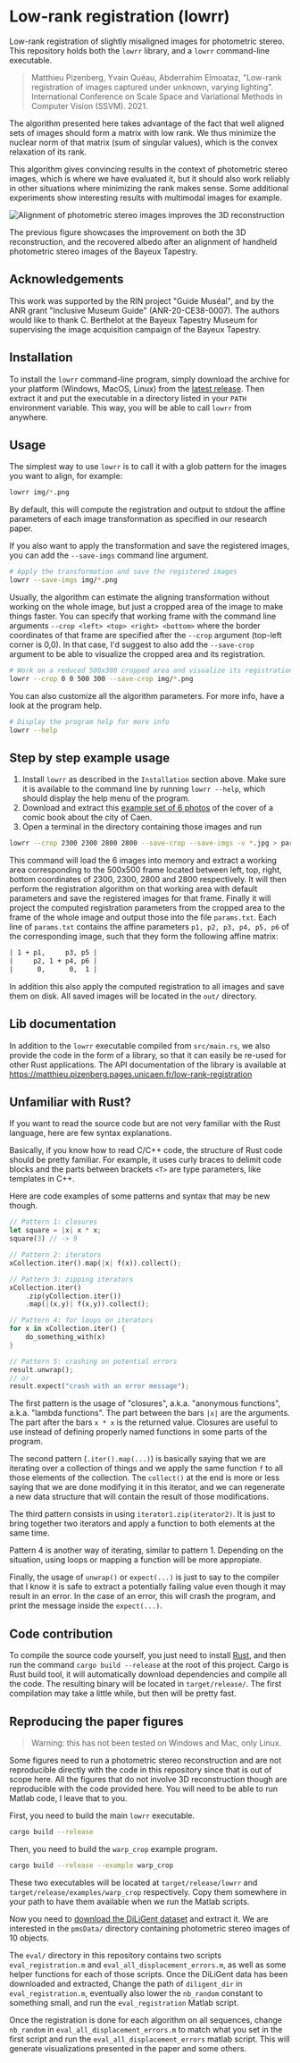 # Low-rank registration (lowrr)

Low-rank registration of slightly misaligned images for photometric stereo.
This repository holds both the `lowrr` library, and a `lowrr` command-line executable.

> Matthieu Pizenberg, Yvain Quéau, Abderrahim Elmoataz,
> "Low-rank registration of images captured under unknown, varying lighting".
> International Conference on Scale Space and Variational Methods in Computer Vision (SSVM).
> 2021.

The algorithm presented here takes advantage of the fact that well aligned sets of images
should form a matrix with low rank.
We thus minimize the nuclear norm of that matrix (sum of singular values),
which is the convex relaxation of its rank.

This algorithm gives convincing results in the context of photometric stereo images,
which is where we have evaluated it,
but it should also work reliably in other situations where minimizing the rank makes sense.
Some additional experiments show interesting results with multimodal images for example.

![Alignment of photometric stereo images improves the 3D reconstruction][handheld]

The previous figure showcases the improvement on both the 3D reconstruction,
and the recovered albedo after an alignment of handheld photometric stereo images
of the Bayeux Tapestry.

[handheld]: https://mpizenberg.github.io/resources/lowrr/handheld.jpg

## Acknowledgements

This work was supported by the RIN project "Guide Muséal",
and by the ANR grant "Inclusive Museum Guide" (ANR-20-CE38-0007).
The authors would like to thank C. Berthelot at the Bayeux Tapestry Museum
for supervising the image acquisition campaign of the Bayeux Tapestry.

## Installation

To install the `lowrr` command-line program,
simply download the archive for your platform (Windows, MacOS, Linux)
from the [latest release][releases].
Then extract it and put the executable in a directory listed in your `PATH` environment variable.
This way, you will be able to call `lowrr` from anywhere.

[releases]: https://github.com/mpizenberg/lowrr/releases

## Usage

The simplest way to use `lowrr` is to call it with a glob pattern
for the images you want to align, for example:

```sh
lowrr img/*.png
```

By default, this will compute the registration and output to stdout
the affine parameters of each image transformation as specified
in our research paper.

If you also want to apply the transformation and save the registered images,
you can add the `--save-imgs` command line argument.

```sh
# Apply the transformation and save the registered images
lowrr --save-imgs img/*.png
```

Usually, the algorithm can estimate the aligning transformation without working
on the whole image, but just a cropped area of the image to make things faster.
You can specify that working frame with the command line arguments
`--crop <left> <top> <right> <bottom>` where the border coordinates of that frame
are specified after the `--crop` argument (top-left corner is 0,0).
In that case, I'd suggest to also add the `--save-crop` argument
to be able to visualize the cropped area and its registration.

```sh
# Work on a reduced 500x300 cropped area and visualize its registration
lowrr --crop 0 0 500 300 --save-crop img/*.png
```

You can also customize all the algorithm parameters.
For more info, have a look at the program help.

```sh
# Display the program help for more info
lowrr --help
```

## Step by step example usage

1. Install `lowrr` as described in the `Installation` section above.
   Make sure it is available to the command line by running `lowrr --help`,
   which should display the help menu of the program.
2. Download and extract this [example set of 6 photos][bd-zip]
   of the cover of a comic book about the city of Caen.
3. Open a terminal in the directory containing those images and run

```sh
lowrr --crop 2300 2300 2800 2800 --save-crop --save-imgs -v *.jpg > params.txt
```

This command will load the 6 images into memory
and extract a working area corresponding to the 500x500 frame
located between left, top, right, bottom coordinates of
2300, 2300, 2800 and 2800 respectively.
It will then perform the registration algorithm on that working area
with default parameters and save the registered images for that frame.
Finally it will project the computed registration parameters from the cropped area
to the frame of the whole image and output those into the file `params.txt`.
Each line of `params.txt` contains the affine parameters `p1, p2, p3, p4, p5, p6`
of the corresponding image, such that they form the following affine matrix:

```txt
| 1 + p1,     p3, p5 |
|     p2, 1 + p4, p6 |
|      0,      0,  1 |
```

In addition this also apply the computed registration to all images and save them on disk.
All saved images will be located in the `out/` directory.

[bd-zip]: https://unicloud.unicaen.fr/index.php/s/tBjo2YtwXHBqe7j/download

## Lib documentation

In addition to the `lowrr` executable compiled from `src/main.rs`,
we also provide the code in the form of a library,
so that it can easily be re-used for other Rust applications.
The API documentation of the library is available at
https://matthieu.pizenberg.pages.unicaen.fr/low-rank-registration

## Unfamiliar with Rust?

If you want to read the source code but are not very familiar
with the Rust language, here are few syntax explanations.

Basically, if you know how to read C/C++ code, the structure of Rust
code should be pretty familiar.
For example, it uses curly braces to delimit code blocks
and the parts between brackets `<T>` are type parameters,
like templates in C++.

Here are code examples of some patterns and syntax that may be new though.

```rust
// Pattern 1: closures
let square = |x| x * x;
square(3) // -> 9

// Pattern 2: iterators
xCollection.iter().map(|x| f(x)).collect();

// Pattern 3: zipping iterators
xCollection.iter()
    .zip(yCollection.iter())
    .map(|(x,y)| f(x,y)).collect();

// Pattern 4: for loops on iterators
for x in xCollection.iter() {
    do_something_with(x)
}

// Pattern 5: crashing on potential errors
result.unwrap();
// or
result.expect("crash with an error message");
```

The first pattern is the usage of "closures",
a.k.a. "anonymous functions", a.k.a. "lambda functions".
The part between the bars `|x|` are the arguments.
The part after the bars `x * x` is the returned value.
Closures are useful to use instead of defining properly
named functions in some parts of the program.

The second pattern (`.iter().map(...)`) is basically saying that
we are iterating over a collection of things and we apply
the same function `f` to all those elements of the collection.
The `collect()` at the end is more or less saying that we are done
modifying it in this iterator, and we can regenerate a new
data structure that will contain the result of those modifications.

The third pattern consists in using `iterator1.zip(iterator2)`.
It is just to bring together two iterators and apply a function
to both elements at the same time.

Pattern 4 is another way of iterating, similar to pattern 1.
Depending on the situation, using loops or mapping a function will be more appropiate.

Finally, the usage of `unwrap()` or `expect(...)` is just to say
to the compiler that I know it is safe to extract a potentially failing value
even though it may result in an error.
In the case of an error, this will crash the program,
and print the message inside the `expect(...)`.

## Code contribution

To compile the source code yourself, you just need to install [Rust][rust],
and then run the command `cargo build --release` at the root of this project.
Cargo is Rust build tool, it will automatically download dependencies
and compile all the code.
The resulting binary will be located in `target/release/`.
The first compilation may take a little while, but then will be pretty fast.

[rust]: https://www.rust-lang.org/tools/install

## Reproducing the paper figures

> Warning: this has not been tested on Windows and Mac, only Linux.

Some figures need to run a photometric stereo reconstruction
and are not reproducible directly with the code in this repository
since that is out of scope here.
All the figures that do not involve 3D reconstruction though
are reproducible with the code provided here.
You will need to be able to run Matlab code, I leave that to you.

First, you need to build the main `lowrr` executable.

```sh
cargo build --release
```

Then, you need to build the `warp_crop` example program.

```sh
cargo build --release --example warp_crop
```

These two executables will be located at `target/release/lowrr`
and `target/release/examples/warp_crop` respectively.
Copy them somewhere in your path to have them available
when we run the Matlab scripts.

Now you need to [download the DiLiGent dataset][diligent] and extract it.
We are interested in the `pmsData/` directory containing
photometric stereo images of 10 objects.

The `eval/` directory in this repository contains two scripts
`eval_registration.m` and `eval_all_displacement_errors.m`,
as well as some helper functions for each of those scripts.
Once the DiLiGent data has been downloaded and extracted,
Change the path of `diligent_dir` in `eval_registration.m`,
eventually also lower the `nb_random` constant to something small,
and run the `eval_registration` Matlab script.

Once the registration is done for each algorithm on all sequences,
change `nb_random` in `eval_all_displacement_errors.m` to match
what you set in the first script and run the `eval_all_displacement_errors` matlab script.
This will generate visualizations presented in the paper and some others.

[diligent]: https://drive.google.com/uc?id=1EgC3x8daOWL4uQmc6c4nXVe4mdAMJVfg&export=download
